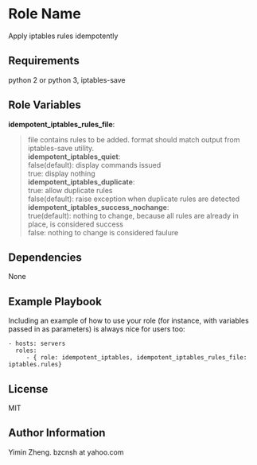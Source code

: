 Role Name
=========

Apply iptables rules idempotently

Requirements
------------

python 2 or python 3, iptables-save

Role Variables
--------------

**idempotent_iptables_rules_file**:  
>  file contains rules to be added. format should match output from iptables-save utility.  
**idempotent_iptables_quiet**:  
>  false(default): display commands issued  
>  true:  display nothing  
**idempotent_iptables_duplicate**:  
>  true: allow duplicate rules  
>  false(default): raise exception when duplicate rules are detected  
**idempotent_iptables_success_nochange**:  
>  true(default): nothing to change, because all rules are already in place, is considered success  
>  false: nothing to change is considered faulure  

Dependencies
------------

None

Example Playbook
----------------

Including an example of how to use your role (for instance, with variables passed in as parameters) is always nice for users too:

    - hosts: servers
      roles:
         - { role: idempotent_iptables, idempotent_iptables_rules_file: iptables.rules}

License
-------

MIT

Author Information
------------------

Yimin Zheng. bzcnsh at yahoo.com
